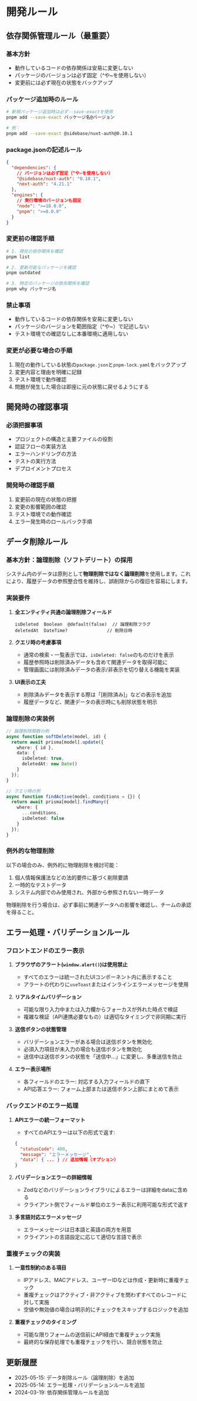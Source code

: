 # 開発ルール

## 依存関係管理ルール（最重要）

### 基本方針
- 動作しているコードの依存関係は安易に変更しない
- パッケージのバージョンは必ず固定（^や~を使用しない）
- 変更前には必ず現在の状態をバックアップ

### パッケージ追加時のルール
```bash
# 新規パッケージ追加時は必ず--save-exactを使用
pnpm add --save-exact パッケージ名@バージョン

# 例：
pnpm add --save-exact @sidebase/nuxt-auth@0.10.1
```

### package.jsonの記述ルール
```json
{
  "dependencies": {
    // バージョンは必ず固定（^や~を使用しない）
    "@sidebase/nuxt-auth": "0.10.1",
    "next-auth": "4.21.1"
  },
  "engines": {
    // 実行環境のバージョンも固定
    "node": ">=18.0.0",
    "pnpm": ">=8.0.0"
  }
}
```

### 変更前の確認手順
```bash
# 1. 現在の依存関係を確認
pnpm list

# 2. 更新可能なパッケージを確認
pnpm outdated

# 3. 特定のパッケージの依存関係を確認
pnpm why パッケージ名
```

### 禁止事項
- 動作しているコードの依存関係を安易に変更しない
- パッケージのバージョンを範囲指定（^や~）で記述しない
- テスト環境での確認なしに本番環境に適用しない

### 変更が必要な場合の手順
1. 現在の動作している状態の`package.json`と`pnpm-lock.yaml`をバックアップ
2. 変更内容と理由を明確に記録
3. テスト環境で動作確認
4. 問題が発生した場合は即座に元の状態に戻せるようにする

## 開発時の確認事項

### 必須把握事項
- プロジェクトの構造と主要ファイルの役割
- 認証フローの実装方法
- エラーハンドリングの方法
- テストの実行方法
- デプロイメントプロセス

### 開発時の確認手順
1. 変更前の現在の状態の把握
2. 変更の影響範囲の確認
3. テスト環境での動作確認
4. エラー発生時のロールバック手順

## データ削除ルール

### 基本方針：論理削除（ソフトデリート）の採用

システム内のデータは原則として**物理削除ではなく論理削除**を使用します。これにより、履歴データの参照整合性を維持し、誤削除からの復旧を容易にします。

### 実装要件

1. **全エンティティ共通の論理削除フィールド**
   ```
   isDeleted  Boolean  @default(false)  // 論理削除フラグ
   deletedAt  DateTime?               // 削除日時
   ```

2. **クエリ時の考慮事項**
   - 通常の検索・一覧表示では、`isDeleted: false`のものだけを表示
   - 履歴参照時は削除済みデータも含めて関連データを取得可能に
   - 管理画面には削除済みデータの表示/非表示を切り替える機能を実装

3. **UI表示の工夫**
   - 削除済みデータを表示する際は「[削除済み]」などの表示を追加
   - 履歴データなど、関連データの表示時にも削除状態を明示

### 論理削除の実装例

```typescript
// 論理削除関数の例
async function softDelete(model, id) {
  return await prisma[model].update({
    where: { id },
    data: { 
      isDeleted: true,
      deletedAt: new Date()
    }
  });
}

// クエリ時の例
async function findActive(model, conditions = {}) {
  return await prisma[model].findMany({
    where: { 
      ...conditions,
      isDeleted: false 
    }
  });
}
```

### 例外的な物理削除

以下の場合のみ、例外的に物理削除を検討可能：

1. 個人情報保護法などの法的要件に基づく削除要請
2. 一時的なテストデータ
3. システム内部でのみ使用され、外部から参照されない一時データ

物理削除を行う場合は、必ず事前に関連データへの影響を確認し、チームの承認を得ること。

## エラー処理・バリデーションルール

### フロントエンドのエラー表示
1. **ブラウザのアラート(`window.alert()`)は使用禁止**
   - すべてのエラーは統一されたUIコンポーネント内に表示すること
   - アラートの代わりに`useToast`またはインラインエラーメッセージを使用

2. **リアルタイムバリデーション**
   - 可能な限り入力中または入力欄からフォーカスが外れた時点で検証
   - 複雑な検証（API連携必要なもの）は適切なタイミングで非同期に実行

3. **送信ボタンの状態管理**
   - バリデーションエラーがある場合は送信ボタンを無効化
   - 必須入力項目が未入力の場合も送信ボタンを無効化
   - 送信中は送信ボタンの状態を「送信中...」に変更し、多重送信を防止

4. **エラー表示場所**
   - 各フィールドのエラー: 対応する入力フィールドの直下
   - API応答エラー: フォーム上部または送信ボタン上部にまとめて表示

### バックエンドのエラー処理
1. **APIエラーの統一フォーマット**
   - すべてのAPIエラーは以下の形式で返す:
   ```json
   {
     "statusCode": 400,
     "message": "エラーメッセージ",
     "data": { ... } // 追加情報（オプション）
   }
   ```

2. **バリデーションエラーの詳細情報**
   - Zodなどのバリデーションライブラリによるエラーは詳細をdataに含める
   - クライアント側でフィールド単位のエラー表示に利用可能な形式で返す

3. **多言語対応エラーメッセージ**
   - エラーメッセージは日本語と英語の両方を用意
   - クライアントの言語設定に応じて適切な言語で表示

### 重複チェックの実装
1. **一意性制約のある項目**
   - IPアドレス、MACアドレス、ユーザーIDなどは作成・更新時に重複チェック
   - 重複チェックはアクティブ・非アクティブを問わずすべてのレコードに対して実施
   - 空値や無効値の場合は明示的にチェックをスキップするロジックを追加

2. **重複チェックのタイミング**
   - 可能な限りフォームの送信前にAPI経由で重複チェック実施
   - 最終的な保存処理でも重複チェックを行い、競合状態を防止

## 更新履歴
- 2025-05-15: データ削除ルール（論理削除）を追加
- 2025-05-14: エラー処理・バリデーションルールを追加
- 2024-03-19: 依存関係管理ルールを追加 